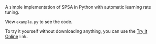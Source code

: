 A simple implementation of SPSA in Python with automatic learning rate tuning.

View `example.py` to see the code.

To try it yourself without downloading anything, you can use the [Try It Online](https://tio.run/##vVlrT@NIFv3OryjRWskBY5JAOoRdkEKrR7ToRS2a0XxgWCjsSmKt7bJcNjg92t/ec25V@RWHaWa0u5G6bdfj1n3fc4t0na9kcvR9kcmYxTxfsTBOZZYzXyqXpeGO/UyKOF0zrliS7ui1@ToNk2W1@gOPIv4UCZfdFik9fk5CmezsvGORVMrhWcbXA3ZwzhaR5Lm38xmjPxWJn2MVO6u3390lqZcEevm9axbffw/EgqlUcWeH4bc4Ze3drh4sT1mz0wxF2akhAPrXMhHV6EMgfL5u5kbi4KieS@WLaO0bepN6Kg6TzqZpM8PLzszIzKSt0SNxcFyNbmFgXM/1GBi9t@RiGYskL@L25MxMhbnIOClDnbIw0TSH@JlJf@1HojXh7jSGONUrdnd39fNTDNPRIZoWkwv29cvXOXsJ4RXV6YwnAYsEzxKyPk4VLBNK5MrTJL7wjMcC7Cj9edD89LexX/1Kv9uVYIvKE54EUZVpHsbhNxF42jFEQH73uNj0okevJlT2aYZJmIc8YqkkwQtF1G5XoWLPPCowrZgIoLdAC5SJvMgSLKnJwHs6JD8tWCI3BAeNZfgsEpflK5EwzvysCAQTCuzb@YUsQL5QtCcKE8EUKPgrr8dul7IvkzyTkSLCcH0BNmENjD6LbCkSXzDu@zILaEMu9aqFjCL5QgMLmcVFxLv8ay2xgzMIxvbYMuNBCHs@VLz@gB9IEvA4FQkxAh4Ydgn2HHKmfVnrUHvuX@ILLB0yZ8T26@gEi36RZcRh7dsDtrdXh2iHxi9W@@ToTCSB0gbpi5AXxP/TGkbQfhYuEDlMrWQRYViwQBZP5G0yYysePXfdwUZt5@APlZlW8oUtuMrNuZnRiqKjIHEeptFaawSTyKNPUJNctILW60szdGtSUiDpSiTkFU@WMHzOEBMsKLKK5DZCdSr7s/yKMkWuTBA6uQ7Fxf@Za8qynW@@JbaxKIxtLsIC805uBuNVcd@xfuuMdAu9VGSI/yeT9hQyTxOApKm48FcIHniQXYhj4N11nJM4VUT9pQAISmTmtITXZxBJxg8qXCaqz2b5Pw5EHGADsapSrwZiVareEoh99ZIYws8EVyYgObzRz6X2sEeUtce2vTYjr66SnbO/CtGkD12kbAgw/gRNNQTrOtrZflnZ2Xp8monnUBaqtrKqZhpLZ0LXFQapBMfWWkP99F6XT0jOIyVN0aSw0Bk@58BQoK/JaPU1JFrFvUd2W1ySD3nsRhbLVbQ2iWwjhutyK6gWbgahxQt/cJZZsRHFWh0qjZBRi5TAhuxq4WMtGqTORZzmSnsmcnKVNLTzlvrR0lHeVh92@BTZOIC82LhULiWTkc3WN7qUd@HHH@GEyr5BnVVIQxbNIFvlHVKv4oN@zXyLbRdOOejTsRGnobOFKxntrgpShdfesY/tFNQ53qxEhYNe4XMEgJuDNjZWHt3wtaSEBED9TWRSOaWnVjwVg3r6WgPJRgoE7gMsQp63FM71hkhNdgNFk@A8fyVDXzh3wMpsBKTfO8JysX/GHCgJGSkogfxIYfgf7wPKVGPQxHub7UOA/dfk3KIgCz@0sH4Upg7A@IRI4xt4jUdLL4GfOUucvq9R/8C1Zcq15ak5PiV3cRa7muBvUfaf3UGLlXkKGIBMp0KC2W00SF69CMnrKStqy2e1X3odNds0CV071JuwsYsuYDqcQove8eh4Q/MvqxAnGZ0Z3Acxzu2AJbVXz2wFZntnduF2dUXZ6@powc1yp0sSvFsP/mTLdZ1V61BH7BepkX6rO7osQA8qznQvYE590U2RcUzSVtg4ZZOoWnKG7G9n7RR2aFNby2o3wgQw@Y@ZbGVmpF32DzbqKu4dWuBki8OZ9NYqhRsIymgGmoRlT6YTsujw/RjPf4v1WcTjp4CbnrZjzm7EUJTpvnCDoxudSfs6roubtxl4b9J37Wctvb8aDH9n7NecEh5907MbHl@MZrSWijTo4ap@PFR5pQ9Zwg5E@XOJxyadEXRcqQnUmPPjNISRZcv9X7bToYGXtuA/N8IqGRW6opVeL4r6HVLY6Yi0O2DVi95pGlpW7uzQ5QnQrMozDoMgQlOne1mCMvNyau5r7rRtXda5hFmFy9Xr87odb767Fwo3HFIBo6IHABxERPoUDA03wIdrWTAf0yHGBCc4n7KbfyUaQGid6PCl@pmiGoboz0xFVHpnIFSYiTdfPWyU/znAKjGtz9DAmC62DgAtKCPv49kqElBS/aFV0ivbNaeWQYidm7YBQqW6Z3gDRFGv8NjQ7XALvohZ4sgQ/1hyqi/bif@Tp4rdHSCpHBy7zPM8lx257PiedZTtDOl7NBw04msMC9OQqZ6obgmCXfp1HUPrWegTzi5y9uiUsCoFuYN20AF/@8Tc4HA8eKzJ6cZNoj8ELKk6AYjUnHd@fr7ptXAybnI58T9BHQZ9MNkQJT05dzNvdnQ0nI6OZy6beSfj4ehoOmP0PhlPpsejMYrliXcynM5QN09cNvWORsPJyWRqL9Nav4lXvaHSeu9PZiixY0oc3mg2Ho5nY11@j6fH48nJ9IjeR9PZyfvxiN0POoFgw5GMta9tVYUzhELH7VAe15FKkO9BVz5z2flZ39sZxi5b7/P@fedFf@jq1FzHVnG75XFvrwPbV6p1EH@AXXKL9DUYrTsHqq46PdP9F3K9RGDG9p7LtE/yOQzg8yuUjOwgrWPTq1RSSdvNRptXk5aR2x4DmzeFFVmTU@HniLwtTn3Z8mkFH93MjNqpLtvp@VJEKTWRxF2rTKo5ditYcN4MXdihi6ZEKVNIg3CxcFRDNuhMBKp94G1bfUZo0683h1t3cjr@enU3vKcCo@YeYJhD5UhdeIQnNkDCPpaO7NK708/3reXmc/uW8b0ppPxJEceeKmKnv@pIE66WYR3VqJE32Vw/6MaFUsb/Y5jCiHXdvsp2W8GAocmwHREYGFdLOnHRufi/eHXmLVHS2VBuJaVdt@mz4JA3BZI3Kp/JyF7Ttn2lALd3PWx@eHF4dVjWDdu836/NjbNYCFMkIXkEpddLl10Pqo0X/Y0Xb9p41d94hY05KcXZun2Ef8fWR4BgFMAtW4kiCwHS/OZizN6YVLCmFrHsH9hBnNevYE30SKIUFDoRTnKqdrO3wFMyy50Wbsb4KZvf4QFAk4lnJCJxdpsVLdyn@4UkcAlWomv4hubGUkMVI3knulaOBht9UqmpEkgLyrfxcaF3/NdO3q9Prhyrl66N4vXQWbvEfNaOMHfZhcuuKmvqSw9zY0gNcOsWwpCpgb1O3hrN61f9Fzp6A6ge1OD@Dbn4R3m4zVKNkPUfVroMEZ1fk98Ujv6u88jg@@8) link.
